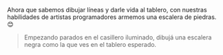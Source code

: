 <gs-toolbox toolbox-url="https://raw.githubusercontent.com/MumukiProject/mumuki-guia-gobstones-practica-primeros-programas-kids/master/assets/toolbox_1553281025747.xml"></gs-toolbox>

Ahora que sabemos dibujar líneas y darle vida al tablero, con nuestras habilidades de artistas programadores armemos una escalera de piedras. :blush: 

> Empezando parados en el casillero iluminado, dibujá una escalera negra como la que ves en el tablero esperado.